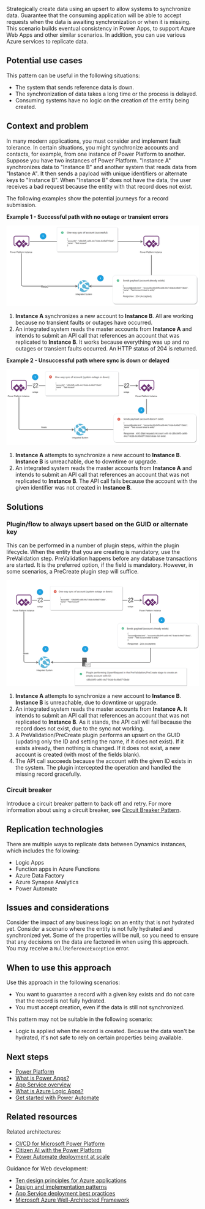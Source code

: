 Strategically create data using an upsert to allow systems to synchronize data. Guarantee that the consuming application will be able to accept requests when the data is awaiting synchronization or when it is missing. This scenario builds eventual consistency in Power Apps, to support Azure Web Apps and other similar scenarios. In addition, you can use various Azure services to replicate data.

## Potential use cases

This pattern can be useful in the following situations:

- The system that sends reference data is down.
- The synchronization of data takes a long time or the process is delayed.
- Consuming systems have no logic on the creation of the entity being created.

## Context and problem

In many modern applications, you must consider and implement fault tolerance. In certain situations, you might synchronize accounts and contacts, for example,  from one instance of Power Platform to another. Suppose you have two instances of Power Platform. "Instance A" synchronizes data to "Instance B" and another system that reads data from "Instance A". It then sends a payload with unique identifiers or alternate keys to "Instance B". When "Instance B" does not have the data, the user receives a bad request because the entity with that record does not exist.

The following examples show the potential journeys for a record submission. 

**Example 1 - Successful path with no outage or transient errors**

![Diagram of an example of a multiple-system synchronization that succeeds.](./_images/data-dependent-example.png)

1. **Instance A** synchronizes a new account to **Instance B**. All are working because no transient faults or outages have occurred.
2. An integrated system reads the master accounts from **Instance A** and intends to submit an API call that references an account that was replicated to **Instance B**. It works because everything was up and no outages or transient faults occurred. An HTTP status of 204 is returned.

**Example 2 - Unsuccessful path where sync is down or delayed**

![Diagram of an example of a multiple-system synchronization that fails.](./_images/data-dependent-example-fails.png)

1. **Instance A** attempts to synchronize a new account to **Instance B**. **Instance B** is unreachable, due to downtime or upgrade.
2. An integrated system reads the master accounts from **Instance A** and intends to submit an API call that references an account that was not replicated to **Instance B**. The API call fails because the account with the given identifier was not created in **Instance B**. 

## Solutions

### Plugin/flow to always upsert based on the GUID or alternate key

This can be performed in a number of plugin steps, within the plugin lifecycle. When the entity that you are creating is mandatory, use the PreValidation step. PreValidation happens before any database transactions are started. It is the preferred option, if the field is mandatory. However, in some scenarios, a PreCreate plugin step will suffice.

![Diagram of a solution with the plugin.](./_images/solution.png)

1. **Instance A** attempts to synchronize a new account to **Instance B**. **Instance B** is unreachable, due to downtime or upgrade.
2. An integrated system reads the master accounts from **Instance A**. It intends to submit an API call that references an account that was not replicated to **Instance B**. As it stands, the API call will fail because the record does not exist, due to the sync not working.
3. A PreValidation/PreCreate plugin performs an upsert on the GUID (updating only the ID and setting the name, if it does not exist). If it exists already, then nothing is changed. If it does not exist, a new account is created (with most of the fields blank).
4. The API call succeeds because the account with the given ID exists in the system. The plugin intercepted the operation and handled the missing record gracefully.

### Circuit breaker

Introduce a circuit breaker pattern to back off and retry. For more information about using a circuit breaker, see [Circuit Breaker Pattern](/azure/architecture/patterns/circuit-breaker).

## Replication technologies

There are multiple ways to replicate data between Dynamics instances, which includes the following:

- Logic Apps
- Function apps in Azure Functions
- Azure Data Factory
- Azure Synapse Analytics
- Power Automate

## Issues and considerations

Consider the impact of any business logic on an entity that is not hydrated yet. Consider a scenario where the entity is not fully hydrated and synchronized yet. Some of the properties will be null, so you need to ensure that any decisions on the data are factored in when using this approach. You may receive a `NullReferenceException` error. 

## When to use this approach

Use this approach in the following scenarios:

- You want to guarantee a record with a given key exists and do not care that the record is not fully hydrated.
- You must accept creation, even if the data is still not synchronized.

This pattern may not be suitable in the following scenario:

- Logic is applied when the record is created. Because the data won't be hydrated, it's not safe to rely on certain properties being available.

## Next steps

- [Power Platform](/power-platform)
- [What is Power Apps?](/powerapps/powerapps-overview)
- [App Service overview](/rest/api/appservice/web-apps)
- [What is Azure Logic Apps?](/azure/logic-apps)
- [Get started with Power Automate](/power-automate/getting-started)

## Related resources

Related architectures:

- [CI/CD for Microsoft Power Platform](/azure/architecture/solution-ideas/articles/azure-devops-continuous-integration-for-power-platform)
- [Citizen AI with the Power Platform](/azure/architecture/example-scenario/ai/citizen-ai-power-platform)
- [Power Automate deployment at scale](/azure/architecture/example-scenario/power-automate/power-automate)

Guidance for Web development:

- [Ten design principles for Azure applications](/azure/architecture/guide/design-principles)
- [Design and implementation patterns](/azure/architecture/patterns/category/design-implementation)
- [App Service deployment best practices](/azure/app-service/deploy-best-practices?bc=%2fazure%2farchitecture%2fbread%2ftoc.json&toc=%2fazure%2farchitecture%2ftoc.json) 
- [Microsoft Azure Well-Architected Framework](/azure/architecture/framework)
